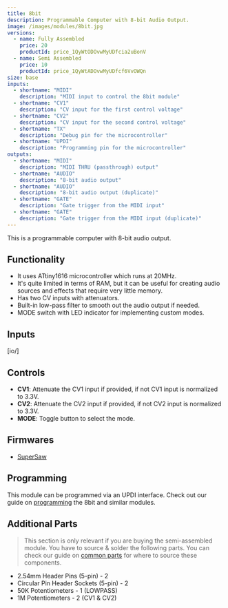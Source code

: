 ```yaml
---
title: 8bit
description: Programmable Computer with 8-bit Audio Output.
image: /images/modules/8bit.jpg
versions:
  - name: Fully Assembled
    price: 20
    productId: price_1QyWtODOvwMyUDfcia2uBonV
  - name: Semi Assembled
    price: 10
    productId: price_1QyWtADOvwMyUDfcf6VvOWQn
size: base
inputs:
  - shortname: "MIDI"
    description: "MIDI input to control the 8bit module"
  - shortname: "CV1"
    description: "CV input for the first control voltage"
  - shortname: "CV2"
    description: "CV input for the second control voltage"
  - shortname: "TX"
    description: "Debug pin for the microcontroller"
  - shortname: "UPDI"
    description: "Programming pin for the microcontroller"
outputs:
  - shortname: "MIDI"
    description: "MIDI THRU (passthrough) output"
  - shortname: "AUDIO"
    description: "8-bit audio output"
  - shortname: "AUDIO"
    description: "8-bit audio output (duplicate)"
  - shortname: "GATE"
    description: "Gate trigger from the MIDI input"
  - shortname: "GATE"
    description: "Gate trigger from the MIDI input (duplicate)"
---
```


This is a programmable computer with 8-bit audio output.

## Functionality

* It uses ATtiny1616 microcontroller which runs at 20MHz.
* It's quite limited in terms of RAM, but it can be useful for creating audio sources and effects that require very little memory.
* Has two CV inputs with attenuators.
* Built-in low-pass filter to smooth out the audio output if needed.
* MODE switch with LED indicator for implementing custom modes.

## Inputs

[io/]

## Controls

* **CV1**: Attenuate the CV1 input if provided, if not CV1 input is normalized to 3.3V.
* **CV2**: Attenuate the CV2 input if provided, if not CV2 input is normalized to 3.3V.
* **MODE**: Toggle button to select the mode.

## Firmwares

* [SuperSaw](/docs/8bit/supersaw-firmware)


## Programming

This module can be programmed via an UPDI interface. Check out our guide on [programming](/docs/technical-details/programming-digital-modules) the 8bit and similar modules.


## Additional Parts

> This section is only relevant if you are buying the semi-assembled module. You have to source & solder the following parts. You can check our guide on [common parts](/docs/technical-details/common-parts) for where to source these components.

* 2.54mm Header Pins (5-pin) - 2
* Circular Pin Header Sockets (5-pin) - 2
* 50K Potentiometers - 1 (LOWPASS)
* 1M Potentiometers - 2 (CV1 & CV2)
